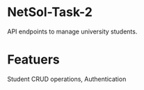 # NetSol-Task-2
API endpoints to manage university students.

# Featuers
  Student CRUD operations, Authentication
